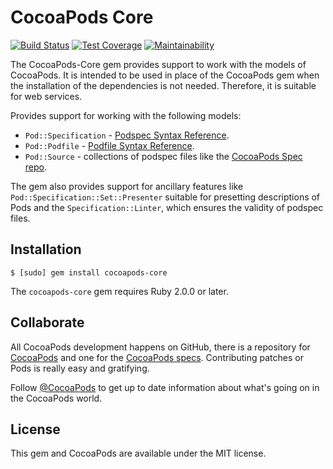 # CocoaPods Core

[![Build Status](https://img.shields.io/travis/CocoaPods/Core/master.svg?style=flat)](https://travis-ci.org/CocoaPods/Core)
[![Test Coverage](https://api.codeclimate.com/v1/badges/91a2d70b9ed977815c66/test_coverage)](https://codeclimate.com/github/CocoaPods/Core/test_coverage)
[![Maintainability](https://api.codeclimate.com/v1/badges/91a2d70b9ed977815c66/maintainability)](https://codeclimate.com/github/CocoaPods/Core/maintainability)

The CocoaPods-Core gem provides support to work with the models of CocoaPods.
It is intended to be used in place of the CocoaPods gem when the installation
of the dependencies is not needed. Therefore, it is suitable for web services.

Provides support for working with the following models:

- `Pod::Specification` - [Podspec Syntax Reference](https://guides.cocoapods.org/syntax/podspec.html).
- `Pod::Podfile` - [Podfile Syntax Reference](https://guides.cocoapods.org/syntax/podfile.html).
- `Pod::Source` - collections of podspec files like the [CocoaPods Spec repo](https://github.com/CocoaPods/Specs).

The gem also provides support for ancillary features like
`Pod::Specification::Set::Presenter` suitable for presetting descriptions of
Pods and the `Specification::Linter`, which ensures the validity of podspec
files.

## Installation

```
$ [sudo] gem install cocoapods-core
```

The `cocoapods-core` gem requires Ruby 2.0.0 or later.

## Collaborate

All CocoaPods development happens on GitHub, there is a repository for
[CocoaPods](https://github.com/CocoaPods/CocoaPods) and one for the [CocoaPods
specs](https://github.com/CocoaPods/Specs). Contributing patches or Pods is
really easy and gratifying.

Follow [@CocoaPods](http://twitter.com/CocoaPods) to get up to date
information about what's going on in the CocoaPods world.

## License

This gem and CocoaPods are available under the MIT license.
